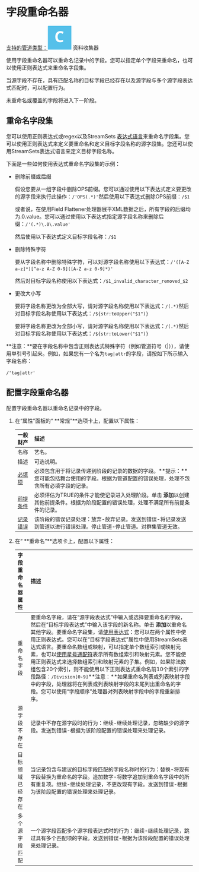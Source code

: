 # 字段重命名器

[支持的管道类型：](https://streamsets.com/documentation/controlhub/latest/help/datacollector/UserGuide/Pipeline_Configuration/ProductIcons_Doc.html#concept_mjg_ly5_pgb)![img](imgs/icon-SDC-20200310180327605.png) 资料收集器

使用字段重命名器可以重命名记录中的字段。您可以指定单个字段来重命名，也可以使用正则表达式来重命名字段集。

当源字段不存在，具有匹配名称的目标字段已经存在以及源字段与多个源字段表达式匹配时，可以配置行为。

未重命名或覆盖的字段将进入下一阶段。

## 重命名字段集

您可以使用正则表达式或regex以及StreamSets [表达式语言](https://streamsets.com/documentation/controlhub/latest/help/datacollector/UserGuide/Expression_Language/ExpressionLanguage_overview.html#concept_p54_4kl_vq)来重命名字段集。您可以使用正则表达式来定义要重命名和定义目标字段名称的源字段集。您还可以使用StreamSets表达式语言来定义目标字段名称。

下面是一些如何使用表达式重命名字段集的示例：

- 删除前缀或后缀

  假设您要从一组字段中删除OPS前缀。您可以通过使用以下表达式定义要更改的源字段来执行此操作：`/'OPS(.*)'`然后使用以下表达式删除OPS前缀：`/$1`

  或者说，在使用Field Flattener处理器展平XML数据之后，所有字段的后缀均为.0.value。您可以通过使用以下表达式指定源字段名称来删除后缀：`/'(.*)\.0\.value'`

  然后使用以下表达式定义目标字段名称：`/$1`

- 删除特殊字符

  要从字段名称中删除特殊字符，可以对源字段名称使用以下表达式：`/'([A-Z a-z]*)[^a-z A-Z 0-9]([A-Z a-z 0-9]*)'`

  然后对目标字段名称使用以下表达式：`/$1_invalid_character_removed_$2`

- 更改大小写

  要将字段名称更改为全部大写，请对源字段名称使用以下表达式：`/(.*)`然后对目标字段名称使用以下表达式：`/${str:toUpper("$1")}`

  要将字段名称更改为全部小写，请对源字段名称使用以下表达式：`/(.*)`然后对目标字段名称使用以下表达式：`/${str:toLower("$1")}`

**注意：**要在字段名称中包含正则表达式特殊字符（例如管道符号（|）），请使用单引号引起来。例如，如果您有一个名为`tag|attr`的字段，请按如下所示输入字段名称：

```
/'tag|attr'
```

## 配置字段重命名器

配置字段重命名器以重命名记录中的字段。

1. 在“属性”面板的“ **常规”**选项卡上，配置以下属性：

   | 一般财产                                                     | 描述                                                         |
   | :----------------------------------------------------------- | :----------------------------------------------------------- |
   | 名称                                                         | 艺名。                                                       |
   | 描述                                                         | 可选说明。                                                   |
   | [必填项](https://streamsets.com/documentation/controlhub/latest/help/datacollector/UserGuide/Pipeline_Design/DroppingUnwantedRecords.html#concept_dnj_bkm_vq) | 必须包含用于将记录传递到阶段的记录的数据的字段。**提示：**您可能包括舞台使用的字段。根据为管道配置的错误处理，处理不包含所有必填字段的记录。 |
   | [前提条件](https://streamsets.com/documentation/controlhub/latest/help/datacollector/UserGuide/Pipeline_Design/DroppingUnwantedRecords.html#concept_msl_yd4_fs) | 必须评估为TRUE的条件才能使记录进入处理阶段。单击 **添加**以创建其他前提条件。根据为阶段配置的错误处理，处理不满足所有前提条件的记录。 |
   | [记录错误](https://streamsets.com/documentation/controlhub/latest/help/datacollector/UserGuide/Pipeline_Design/ErrorHandling.html#concept_atr_j4y_5r) | 该阶段的错误记录处理：放弃-放弃记录。发送到错误-将记录发送到管道以进行错误处理。停止管道-停止管道。对群集管道无效。 |

2. 在“ **重命名”**选项卡上，配置以下属性：

   | 字段重命名器属性 | 描述                                                         |
   | :--------------- | :----------------------------------------------------------- |
   | 重命名字段       | 要重命名字段，请在“源字段表达式”中输入或选择要重命名的字段，然后在“目标字段表达式”中输入该字段的新名称。单击 **添加**以重命名其他字段。要重命名字段集，请[使用表达式](https://streamsets.com/documentation/controlhub/latest/help/datacollector/UserGuide/Processors/FieldRenamer.html#concept_ogb_bqf_lw)：您可以在两个属性中使用正则表达式。您可以在“目标字段表达式”属性中使用StreamSets表达式语言。要重命名数组或映射，可以指定单个数组索引或映射元素，也可以[使用星号通配符](https://streamsets.com/documentation/controlhub/latest/help/datacollector/UserGuide/Pipeline_Configuration/Expressions.html#concept_vqr_sqc_wr)表示所有数组索引和映射元素。您不能使用正则表达式来选择数组索引和映射元素的子集。例如，如果除法数组包含20个索引，则不能使用以下正则表达式重命名前10个索引的字段路径：`/Division[0-9]`**注意：**如果重命名列表或列表映射字段中的字段，处理器将在列表或列表映射字段的末尾列出重命名的字段。您可以使用“字段顺序”处理器对列表映射字段中的字段重新排序。 |
   | 源字段不存在     | 记录中不存在源字段时的行为：继续-继续处理记录，忽略缺少的源字段。发送到错误-根据为该阶段配置的错误处理来处理记录。 |
   | 目标领域已经存在 | 当记录包含与建议的目标字段匹配的字段名称时的行为：替换-将现有字段替换为重命名的字段。追加数字-将数字追加到重命名字段中的所有重复项。继续-继续处理记录，不更改现有字段。发送到错误-根据为该阶段配置的错误处理来处理记录。 |
   | 多个源字段匹配   | 一个源字段匹配多个源字段表达式时的行为：继续-继续处理记录，跳过具有多个匹配项的字段。发送到错误-根据为该阶段配置的错误处理来处理记录。 |
